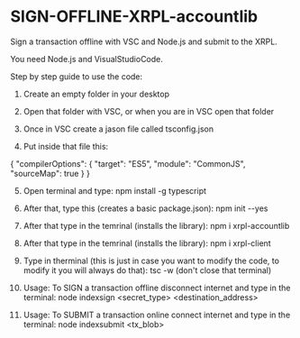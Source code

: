 # SIGN-OFFLINE-XRPL-accountlib

Sign a transaction offline with VSC and Node.js and submit to the XRPL.

You need Node.js and VisualStudioCode.

Step by step guide to use the code:

1) Create an empty folder in your desktop

2) Open that folder with VSC, or when you are in VSC open that folder

3) Once in VSC create a jason file called tsconfig.json

4) Put inside that file this:

  {
  "compilerOptions": {
    "target": "ES5",
    "module": "CommonJS",
    "sourceMap": true
  }
  }

5) Open terminal and type:
npm install -g typescript

6) After that, type this (creates a basic package.json):
npm init --yes

7) After that type in the temrinal (installs the library):
npm i xrpl-accountlib

8) After that type in the temrinal (installs the library):
npm i xrpl-client

9) Type in therminal (this is just in case you want to modify the code, to modify it you will always do that): tsc -w
(don't close that terminal)

10) Usage:
    To SIGN a transaction offline disconnect internet and type in the terminal: node indexsign <secret_type> <secret> <destination_address> <amount> <sequence>

11) Usage:
    To SUBMIT a transaction online connect internet and type in the terminal: node indexsubmit <account> <tx_blob>
